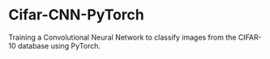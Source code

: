 # Cifar-CNN-PyTorch

Training a Convolutional Neural Network to classify images from the CIFAR-10 database using PyTorch.
